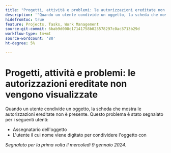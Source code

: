```yaml
---
title: "Progetti, attività e problemi: le autorizzazioni ereditate non vengono visualizzate"
description: '"Quando un utente condivide un oggetto, la scheda che mostra le autorizzazioni ereditate non è presente. ”'
hidefromtoc: true
feature: Projects, Tasks, Work Management
source-git-commit: 6bab9d008c17141758b023578297c0ac3713b29d
workflow-type: tm+mt
source-wordcount: '80'
ht-degree: 5%

---
```



# Progetti, attività e problemi: le autorizzazioni ereditate non vengono visualizzate

Quando un utente condivide un oggetto, la scheda che mostra le autorizzazioni ereditate non è presente. Questo problema è stato segnalato per i seguenti utenti:

* Assegnatario dell&#39;oggetto
* L&#39;utente il cui nome viene digitato per condividere l&#39;oggetto con

_Segnalato per la prima volta il mercoledì 9 gennaio 2024._

